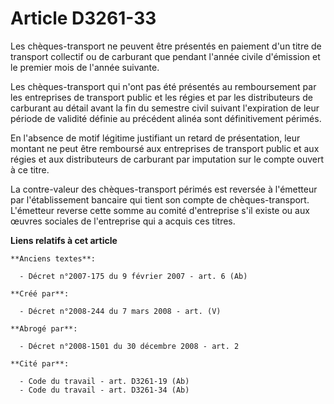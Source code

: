 # Article D3261-33

Les chèques-transport ne peuvent être présentés en paiement d'un titre de transport collectif ou de carburant que pendant
l'année civile d'émission et le premier mois de l'année suivante.

Les chèques-transport qui n'ont pas été présentés au remboursement par les entreprises de transport public et les régies et
par les distributeurs de carburant au détail avant la fin du semestre civil suivant l'expiration de leur période de validité
définie au précédent alinéa sont définitivement périmés.

En l'absence de motif légitime justifiant un retard de présentation, leur montant ne peut être remboursé aux entreprises de
transport public et aux régies et aux distributeurs de carburant par imputation sur le compte ouvert à ce titre.

La contre-valeur des chèques-transport périmés est reversée à l'émetteur par l'établissement bancaire qui tient son compte de
chèques-transport. L'émetteur reverse cette somme au comité d'entreprise s'il existe ou aux œuvres sociales de l'entreprise
qui a acquis ces titres.

**Liens relatifs à cet article**

	**Anciens textes**:

	  - Décret n°2007-175 du 9 février 2007 - art. 6 (Ab)

	**Créé par**:

	  - Décret n°2008-244 du 7 mars 2008 - art. (V)

	**Abrogé par**:

	  - Décret n°2008-1501 du 30 décembre 2008 - art. 2

	**Cité par**:

	  - Code du travail - art. D3261-19 (Ab)
	  - Code du travail - art. D3261-34 (Ab)
